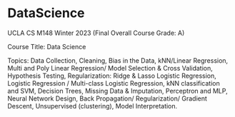 # DataScience

UCLA CS M148 Winter 2023 (Final Overall Course Grade: A)

Course Title: Data Science

Topics: Data Collection, Cleaning, Bias in the Data, kNN/Linear Regression, Multi and Poly Linear Regression/ Model Selection & Cross Validation, Hypothesis Testing, Regularization: Ridge & Lasso Logistic Regression, Logistic Regression / Multi-class Logistic Regression, kNN classification and SVM, Decision Trees, Missing Data & Imputation, Perceptron and MLP, Neural Network Design, Back Propagation/ Regularization/ Gradient Descent, Unsupervised (clustering), Model Interpretation.
